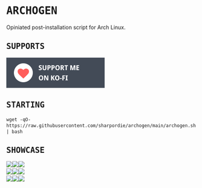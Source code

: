 <h1><samp>ARCHOGEN</samp></h1>

Opiniated post-installation script for Arch Linux.

<h2><samp>SUPPORTS</samp></h2>

<a href="../.." target="_blank"><img src="https://raw.githubusercontent.com/sharpordie/mybadges/main/src/kofi.svg" width="260"></a>

<h2><samp>STARTING</samp></h2>

```
wget -qO- https://raw.githubusercontent.com/sharpordie/archogen/main/archogen.sh | bash
```
<h2><samp>SHOWCASE</samp></h2>

<a href=""><img src="https://fakeimg.pl/852x480/000/fff/?text=‏‏‎ ‎" width="49.5%"/></a><a><img src="https://upload.wikimedia.org/wikipedia/commons/c/ca/1x1.png" width="1%"/></a><a href=""><img src="https://fakeimg.pl/852x480/000/fff/?text=‏‏‎ ‎" width="49.5%"/></a>  
<a href=""><img src="https://fakeimg.pl/852x480/000/fff/?text=‏‏‎ ‎" width="49.5%"/></a><a><img src="https://upload.wikimedia.org/wikipedia/commons/c/ca/1x1.png" width="1%"/></a><a href=""><img src="https://fakeimg.pl/852x480/000/fff/?text=‏‏‎ ‎" width="49.5%"/></a>  
<a href=""><img src="https://fakeimg.pl/852x480/000/fff/?text=‏‏‎ ‎" width="49.5%"/></a><a><img src="https://upload.wikimedia.org/wikipedia/commons/c/ca/1x1.png" width="1%"/></a><a href=""><img src="https://fakeimg.pl/852x480/000/fff/?text=‏‏‎ ‎" width="49.5%"/></a>
